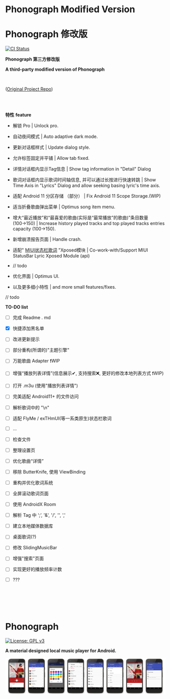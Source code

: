 # Phonograph Modified Version 
# Phonograph 修改版

[<img src="https://github.com/chr56/Phonograph/workflows/ci/badge.svg" alt="CI Status">](https://github.com/chr56/Phonograph/actions)

**Phonograph 第三方修改版**

**A third-party modified version of Phonograph**

<br/>

([Original Project Repo](https://github.com/kabouzeid/Phonograph))

<br/>
<br/>

**特性** 
**feature**

* 解锁 Pro | Unlock pro.

* 自动夜间模式 | Auto adaptive dark mode.

* 更新对话框样式 | Update dialog style.

* 允许标签固定并平铺 | Allow tab fixed.

* 详情对话框内显示Tag信息 | Show tag information in "Detail" Dialog

* 歌词对话框内显示歌词时间轴信息, 并可以通过长按进行快速转跳 | Show Time Axis in "Lyrics" Dialog and allow seeking basing lyric's time axis.

* 适配 Android 11 分区存储 （部分） | Fix Android 11 Scope Storage.(WIP)

* 适当折叠歌曲弹出菜单 | Optimus song item menu.

* 增大“最近播放”和“最喜爱的歌曲(实际是“最常播放”的歌曲)”条目数量(100→150) | Increase history played tracks and top played tracks entries capacity (100->150).

* 新增崩溃报告页面 | Handle crash.

* 适配" [MIUI状态栏歌词](https://github.com/xiaowine/miui.statusbar.lyric) "Xposed模块 | Co-work-with/Support MIUI StatusBar Lyric Xposed Module (api)

* // todo

* 优化界面 | Optimus UI.

* 以及更多细小特性 | and more small features/fixes.

// todo

**TO-DO list**

- [ ] 完成 Readme . md

- [x] 快捷添加黑名单

- [ ] 改进更新提示

- [ ] 部分重构(所谓的)"主题引擎"

- [ ] 万能歌曲 Adapter ❗WIP

- [ ] 增强“播放列表详情”(信息展示✔, 支持搜索❌, 更好的修改本地列表方式 ❗WIP) 

- [ ] 打开 .m3u (使用"播放列表详情")

- [ ] 完美适配 Android11+ 的文件访问

- [ ] 解析歌词中的 "\n"

- [ ]  适配 FlyMe / exTHmUI(等一系类原生)状态栏歌词

- [ ]  ...

- [ ] 检查文件

- [ ] 整理设置页

- [ ] 优化歌曲“详情”

- [ ] 移除 ButterKnife, 使用 ViewBinding

- [ ] 重构并优化歌词系统

- [ ] 全屏滚动歌词页面

- [ ] 使用 AndroidX Room

- [ ] 解析 Tag 中 ‘;’, '&', '/', '\', ','

- [ ] 建立本地媒体数据库

- [ ] 桌面歌词(?)

- [ ] 修改 SlidingMusicBar

- [ ] 增强"搜索"页面

- [ ] 实现更好的播放频率计数

- [ ] ???

<br/>
<br/>
<br/>
<br/>

# Phonograph
[![License: GPL v3](https://img.shields.io/badge/License-GPL%20v3-blue.svg)](https://github.com/chr56/Phonograph_Plus/blob/release/LICENSE.txt)


**A material designed local music player for Android.**

![Screenshots](./art/art.jpg?raw=true)

